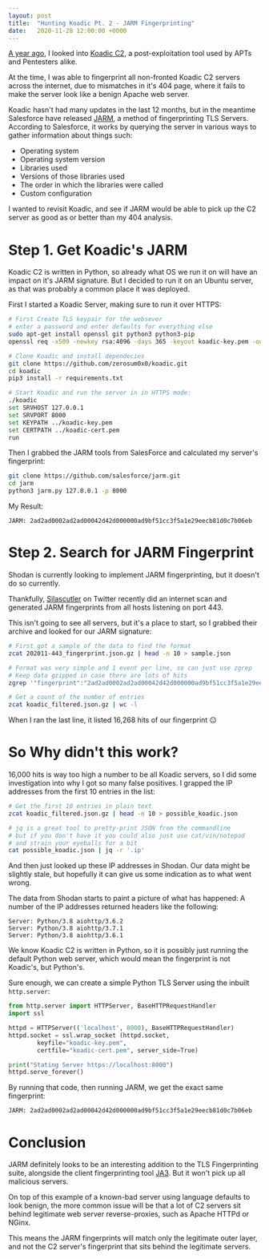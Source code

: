 ```yaml
---
layout: post
title:  "Hunting Koadic Pt. 2 - JARM Fingerprinting"
date:   2020-11-28 12:00:00 +0000
---
```


[A year ago](https://blog.tofile.dev/2019/12/03/koadic.html), I looked into [Koadic C2](https://github.com/zerosum0x0/koadic), a post-exploitation tool used by APTs and Pentesters alike.

At the time, I was able to fingerprint all non-fronted Koadic C2 servers across the internet, due to
mismatches in it's 404 page, where it fails to make the server look like a benign Apache web server.

Koadic hasn't had many updates in the last 12 months, but in the meantime Salesforce have released [JARM](https://github.com/salesforce/jarm), a method of fingerprinting TLS Servers. According to Salesforce, it works by querying the server in various ways to gather information about things such:
- Operating system
- Operating system version
- Libraries used
- Versions of those libraries used
- The order in which the libraries were called
- Custom configuration

I wanted to revisit Koadic, and see if JARM would be able to pick up the C2 server as good as or better than my 404 analysis.


# Step 1. Get Koadic's JARM
Koadic C2 is written in Python, so already what OS we run it on will have an impact on it's JARM signature. But I decided to run it
on an Ubuntu server, as that was probably a common place it was deployed.

First I started a Koadic Server, making sure to run it over HTTPS:
```bash
# First Create TLS keypair for the websever
# enter a password and enter defaults for everything else
sudo apt-get install openssl git python3 python3-pip
openssl req -x509 -newkey rsa:4096 -days 365 -keyout koadic-key.pem -out koadic-cert.pem

# Clone Koadic and install dependecies
git clone https://github.com/zerosum0x0/koadic.git
cd koadic
pip3 install -r requirements.txt

# Start Koadic and run the server in in HTTPS mode:
./koadic
set SRVHOST 127.0.0.1
set SRVPORT 8000
set KEYPATH ../koadic-key.pem
set CERTPATH ../koadic-cert.pem
run
```

Then I grabbed the JARM tools from SalesForce and calculated my server's fingerprint:
```bash
git clone https://github.com/salesforce/jarm.git
cd jarm
python3 jarm.py 127.0.0.1 -p 8000
```

My Result:
```
JARM: 2ad2ad0002ad2ad00042d42d000000ad9bf51cc3f5a1e29eecb81d0c7b06eb
```


# Step 2. Search for JARM Fingerprint
Shodan is currently looking to implement JARM fingerprinting, but it doesn't do so currently.

Thankfully, [Silascutler](https://twitter.com/silascutler/status/1331590681408704512) on Twitter
recently did an internet scan and generated JARM fingerprints from all hosts listening on port 443.

This isn't going to see all servers, but it's a place to start, so I grabbed their archive and looked
for our JARM signature:
```bash
# First got a sample of the data to find the format
zcat 202011-443_fingerprint.json.gz | head -n 10 > sample.json

# Format was very simple and 1 event per line, so can just use zgrep
# Keep data gzipped in case there are lots of hits
zgrep '"fingerprint":"2ad2ad0002ad2ad00042d42d000000ad9bf51cc3f5a1e29eecb81d0c7b06eb"' 202011-443_fingerprint.json.gz | gzip > koadic_filtered.json.gz

# Get a count of the number of entries
zcat koadic_filtered.json.gz | wc -l
```

When I ran the last line, it listed 16,268 hits of our fingerprint 😐

# So Why didn't this work?
16,000 hits is way too high a number to be all Koadic servers, so I did some investigation into why I got so many false positives.
I grapped the IP addresses from the first 10 entries in the list:
```bash
# Get the first 10 entries in plain text
zcat koadic_filtered.json.gz | head -n 10 > possible_koadic.json

# jq is a great tool to pretty-print JSON from the commandline
# but if you don't have it you could also just use cat/vin/notepad
# and strain your eyeballs for a bit
cat possible_koadic.json | jq -r '.ip'
```

And then just looked up these IP addresses in Shodan. Our data might be slightly stale,
but hopefully it can give us some indication as to what went wrong.

The data from Shodan starts to paint a picture of what has happened: A number of the IP addresses
returned headers like the following:
```
Server: Python/3.8 aiohttp/3.6.2
Server: Python/3.8 aiohttp/3.7.1
Server: Python/3.8 aiohttp/3.6.1
```

We know Koadic C2 is written in Python, so it is possibly just running the default Python web server, which would
mean the fingerprint is not Koadic's, but Python's.

Sure enough, we can create a simple Python TLS Server using the inbuilt `http.server`:
```python
from http.server import HTTPServer, BaseHTTPRequestHandler
import ssl

httpd = HTTPServer(('localhost', 8000), BaseHTTPRequestHandler)
httpd.socket = ssl.wrap_socket (httpd.socket, 
        keyfile="koadic-key.pem", 
        certfile="koadic-cert.pem", server_side=True)

print("Stating Server https://localhost:8000")
httpd.serve_forever()
```

By running that code, then running JARM, we get the exact same fingerprint:
```
JARM: 2ad2ad0002ad2ad00042d42d000000ad9bf51cc3f5a1e29eecb81d0c7b06eb
```

# Conclusion
JARM definitely looks to be an interesting addition to the TLS Fingerprinting suite, alongside the client
fingerprinting tool [JA3](https://github.com/salesforce/ja3). But it won't pick up all malicious servers.

On top of this example of a known-bad server using language defaults to look benign, the more common issue will be
that a lot of C2 servers sit behind legitimate web server reverse-proxies, such as Apache HTTPd or NGinx.

This means the JARM fingerprints will match only the legitimate outer layer, and not the C2 server's fingerprint that
sits behind the legitimate servers.
